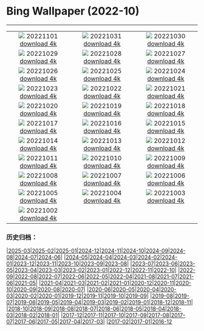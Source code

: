 # Bing Wallpaper (2022-10)
**************
| | | |
|:-:|:-:|:-:|
| ![](https://www.bing.com/th?id=OHR.WychwoodForest_EN-CA9479034148_1920x1080.jpg) 20221101 [download 4k](https://www.bing.com/th?id=OHR.WychwoodForest_EN-CA9479034148_UHD.jpg) | ![](https://www.bing.com/th?id=OHR.SealRiver_EN-CA9320252191_1920x1080.jpg) 20221031 [download 4k](https://www.bing.com/th?id=OHR.SealRiver_EN-CA9320252191_UHD.jpg) | ![](https://www.bing.com/th?id=OHR.TremblantFoliage_EN-CA7348328850_1920x1080.jpg) 20221030 [download 4k](https://www.bing.com/th?id=OHR.TremblantFoliage_EN-CA7348328850_UHD.jpg) |
| ![](https://www.bing.com/th?id=OHR.FrankensteinFriday_EN-CA9124333410_1920x1080.jpg) 20221029 [download 4k](https://www.bing.com/th?id=OHR.FrankensteinFriday_EN-CA9124333410_UHD.jpg) | ![](https://www.bing.com/th?id=OHR.BridgeofSighs_EN-CA8919610577_1920x1080.jpg) 20221028 [download 4k](https://www.bing.com/th?id=OHR.BridgeofSighs_EN-CA8919610577_UHD.jpg) | ![](https://www.bing.com/th?id=OHR.BrockenSpecter_EN-CA1529648312_1920x1080.jpg) 20221027 [download 4k](https://www.bing.com/th?id=OHR.BrockenSpecter_EN-CA1529648312_UHD.jpg) |
| ![](https://www.bing.com/th?id=OHR.OrcusMouth_EN-CA8687001963_1920x1080.jpg) 20221026 [download 4k](https://www.bing.com/th?id=OHR.OrcusMouth_EN-CA8687001963_UHD.jpg) | ![](https://www.bing.com/th?id=OHR.GuwahatiDiwali_EN-CA8555740872_1920x1080.jpg) 20221025 [download 4k](https://www.bing.com/th?id=OHR.GuwahatiDiwali_EN-CA8555740872_UHD.jpg) | ![](https://www.bing.com/th?id=OHR.Knobbelzwaan_EN-CA8410793083_1920x1080.jpg) 20221024 [download 4k](https://www.bing.com/th?id=OHR.Knobbelzwaan_EN-CA8410793083_UHD.jpg) |
| ![](https://www.bing.com/th?id=OHR.KarstMountains_EN-CA8256386635_1920x1080.jpg) 20221023 [download 4k](https://www.bing.com/th?id=OHR.KarstMountains_EN-CA8256386635_UHD.jpg) | ![](https://www.bing.com/th?id=OHR.GeorgiaCypress_EN-CA8092143388_1920x1080.jpg) 20221022 [download 4k](https://www.bing.com/th?id=OHR.GeorgiaCypress_EN-CA8092143388_UHD.jpg) | ![](https://www.bing.com/th?id=OHR.SlothDay_EN-CA8756807420_1920x1080.jpg) 20221021 [download 4k](https://www.bing.com/th?id=OHR.SlothDay_EN-CA8756807420_UHD.jpg) |
| ![](https://www.bing.com/th?id=OHR.WartburgCastle_EN-CA8503069643_1920x1080.jpg) 20221020 [download 4k](https://www.bing.com/th?id=OHR.WartburgCastle_EN-CA8503069643_UHD.jpg) | ![](https://www.bing.com/th?id=OHR.RioArazas_EN-CA6008668656_1920x1080.jpg) 20221019 [download 4k](https://www.bing.com/th?id=OHR.RioArazas_EN-CA6008668656_UHD.jpg) | ![](https://www.bing.com/th?id=OHR.SwedenOwl_EN-CA5369836544_1920x1080.jpg) 20221018 [download 4k](https://www.bing.com/th?id=OHR.SwedenOwl_EN-CA5369836544_UHD.jpg) |
| ![](https://www.bing.com/th?id=OHR.PrinceChristianSound_EN-CA7574772043_1920x1080.jpg) 20221017 [download 4k](https://www.bing.com/th?id=OHR.PrinceChristianSound_EN-CA7574772043_UHD.jpg) | ![](https://www.bing.com/th?id=OHR.NaqsheRustam_EN-CA6615234297_1920x1080.jpg) 20221016 [download 4k](https://www.bing.com/th?id=OHR.NaqsheRustam_EN-CA6615234297_UHD.jpg) | ![](https://www.bing.com/th?id=OHR.JasperMilkyWay_EN-CA8275881910_1920x1080.jpg) 20221015 [download 4k](https://www.bing.com/th?id=OHR.JasperMilkyWay_EN-CA8275881910_UHD.jpg) |
| ![](https://www.bing.com/th?id=OHR.AlaskaMoose_EN-CA5815499144_1920x1080.jpg) 20221014 [download 4k](https://www.bing.com/th?id=OHR.AlaskaMoose_EN-CA5815499144_UHD.jpg) | ![](https://www.bing.com/th?id=OHR.AmmoniteGraveyard_EN-CA7614904847_1920x1080.jpg) 20221013 [download 4k](https://www.bing.com/th?id=OHR.AmmoniteGraveyard_EN-CA7614904847_UHD.jpg) | ![](https://www.bing.com/th?id=OHR.TortulaMoss_EN-CA0674504589_1920x1080.jpg) 20221012 [download 4k](https://www.bing.com/th?id=OHR.TortulaMoss_EN-CA0674504589_UHD.jpg) |
| ![](https://www.bing.com/th?id=OHR.CornKernels_EN-CA3194872340_1920x1080.jpg) 20221011 [download 4k](https://www.bing.com/th?id=OHR.CornKernels_EN-CA3194872340_UHD.jpg) | ![](https://www.bing.com/th?id=OHR.ChukchiSea_EN-CA7577352861_1920x1080.jpg) 20221010 [download 4k](https://www.bing.com/th?id=OHR.ChukchiSea_EN-CA7577352861_UHD.jpg) | ![](https://www.bing.com/th?id=OHR.GlassOctopus_EN-CA3527733768_1920x1080.jpg) 20221009 [download 4k](https://www.bing.com/th?id=OHR.GlassOctopus_EN-CA3527733768_UHD.jpg) |
| ![](https://www.bing.com/th?id=OHR.OberbaumBridge_EN-CA3113016388_1920x1080.jpg) 20221008 [download 4k](https://www.bing.com/th?id=OHR.OberbaumBridge_EN-CA3113016388_UHD.jpg) | ![](https://www.bing.com/th?id=OHR.BayofBiscay_EN-CA5196551315_1920x1080.jpg) 20221007 [download 4k](https://www.bing.com/th?id=OHR.BayofBiscay_EN-CA5196551315_UHD.jpg) | ![](https://www.bing.com/th?id=OHR.FlamingoTeacher_EN-CA5043963967_1920x1080.jpg) 20221006 [download 4k](https://www.bing.com/th?id=OHR.FlamingoTeacher_EN-CA5043963967_UHD.jpg) |
| ![](https://www.bing.com/th?id=OHR.CosmicCliffs_EN-CA0525261122_1920x1080.jpg) 20221005 [download 4k](https://www.bing.com/th?id=OHR.CosmicCliffs_EN-CA0525261122_UHD.jpg) | ![](https://www.bing.com/th?id=OHR.Porthuis_EN-CA4772283963_1920x1080.jpg) 20221004 [download 4k](https://www.bing.com/th?id=OHR.Porthuis_EN-CA4772283963_UHD.jpg) | ![](https://www.bing.com/th?id=OHR.LotsOBalloons_EN-CA4652449700_1920x1080.jpg) 20221003 [download 4k](https://www.bing.com/th?id=OHR.LotsOBalloons_EN-CA4652449700_UHD.jpg) |
| ![](https://www.bing.com/th?id=OHR.NuitArt_EN-CA7145113749_1920x1080.jpg) 20221002 [download 4k](https://www.bing.com/th?id=OHR.NuitArt_EN-CA7145113749_UHD.jpg) |  |  |

### 历史归档：

|[2025-03](/../2025-03/2025-03.md)|[2025-02](/../2025-02/2025-02.md)|[2025-01](/../2025-01/2025-01.md)|[2024-12](/../2024-12/2024-12.md)|[2024-11](/../2024-11/2024-11.md)|[2024-10](/../2024-10/2024-10.md)|[2024-09](/../2024-09/2024-09.md)|[2024-08](/../2024-08/2024-08.md)|[2024-07](/../2024-07/2024-07.md)|[2024-06](/../2024-06/2024-06.md)|
|[2024-05](/../2024-05/2024-05.md)|[2024-04](/../2024-04/2024-04.md)|[2024-03](/../2024-03/2024-03.md)|[2024-02](/../2024-02/2024-02.md)|[2024-01](/../2024-01/2024-01.md)|[2023-12](/../2023-12/2023-12.md)|[2023-11](/../2023-11/2023-11.md)|[2023-10](/../2023-10/2023-10.md)|[2023-09](/../2023-09/2023-09.md)|[2023-08](/../2023-08/2023-08.md)|
|[2023-07](/../2023-07/2023-07.md)|[2023-06](/../2023-06/2023-06.md)|[2023-05](/../2023-05/2023-05.md)|[2023-04](/../2023-04/2023-04.md)|[2023-03](/../2023-03/2023-03.md)|[2023-02](/../2023-02/2023-02.md)|[2023-01](/../2023-01/2023-01.md)|[2022-12](/../2022-12/2022-12.md)|[2022-11](/../2022-11/2022-11.md)|[2022-10](/2022-10.md)|
|[2022-09](/../2022-09/2022-09.md)|[2022-08](/../2022-08/2022-08.md)|[2022-07](/../2022-07/2022-07.md)|[2022-06](/../2022-06/2022-06.md)|[2022-05](/../2022-05/2022-05.md)|[2022-04](/../2022-04/2022-04.md)|[2021-08](/../2021-08/2021-08.md)|[2021-07](/../2021-07/2021-07.md)|[2021-06](/../2021-06/2021-06.md)|[2021-05](/../2021-05/2021-05.md)|
|[2021-04](/../2021-04/2021-04.md)|[2021-03](/../2021-03/2021-03.md)|[2021-02](/../2021-02/2021-02.md)|[2021-01](/../2021-01/2021-01.md)|[2020-12](/../2020-12/2020-12.md)|[2020-11](/../2020-11/2020-11.md)|[2020-10](/../2020-10/2020-10.md)|[2020-09](/../2020-09/2020-09.md)|[2020-08](/../2020-08/2020-08.md)|[2020-07](/../2020-07/2020-07.md)|
|[2020-06](/../2020-06/2020-06.md)|[2020-05](/../2020-05/2020-05.md)|[2020-04](/../2020-04/2020-04.md)|[2020-03](/../2020-03/2020-03.md)|[2020-02](/../2020-02/2020-02.md)|[2020-01](/../2020-01/2020-01.md)|[2019-12](/../2019-12/2019-12.md)|[2019-11](/../2019-11/2019-11.md)|[2019-10](/../2019-10/2019-10.md)|[2019-09](/../2019-09/2019-09.md)|
|[2019-08](/../2019-08/2019-08.md)|[2019-07](/../2019-07/2019-07.md)|[2019-06](/../2019-06/2019-06.md)|[2019-05](/../2019-05/2019-05.md)|[2019-04](/../2019-04/2019-04.md)|[2019-03](/../2019-03/2019-03.md)|[2019-02](/../2019-02/2019-02.md)|[2019-01](/../2019-01/2019-01.md)|[2018-12](/../2018-12/2018-12.md)|[2018-11](/../2018-11/2018-11.md)|
|[2018-10](/../2018-10/2018-10.md)|[2018-09](/../2018-09/2018-09.md)|[2018-08](/../2018-08/2018-08.md)|[2018-07](/../2018-07/2018-07.md)|[2018-06](/../2018-06/2018-06.md)|[2018-05](/../2018-05/2018-05.md)|[2018-04](/../2018-04/2018-04.md)|[2018-03](/../2018-03/2018-03.md)|[2018-02](/../2018-02/2018-02.md)|[2018-01](/../2018-01/2018-01.md)|
|[2017-12](/../2017-12/2017-12.md)|[2017-11](/../2017-11/2017-11.md)|[2017-10](/../2017-10/2017-10.md)|[2017-09](/../2017-09/2017-09.md)|[2017-08](/../2017-08/2017-08.md)|[2017-07](/../2017-07/2017-07.md)|[2017-06](/../2017-06/2017-06.md)|[2017-05](/../2017-05/2017-05.md)|[2017-04](/../2017-04/2017-04.md)|[2017-03](/../2017-03/2017-03.md)|
|[2017-02](/../2017-02/2017-02.md)|[2017-01](/../2017-01/2017-01.md)|[2016-12](/../2016-12/2016-12.md)